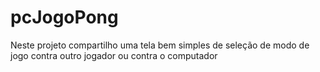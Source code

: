 # pcJogoPong
Neste projeto compartilho uma tela bem simples de seleção de modo de jogo contra outro jogador ou contra o computador
